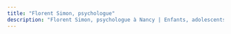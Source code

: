 ```yaml
---
title: "Florent Simon, psychologue"
description: "Florent Simon, psychologue à Nancy | Enfants, adolescents, adultes | 06 89 58 35 85"
---
```


